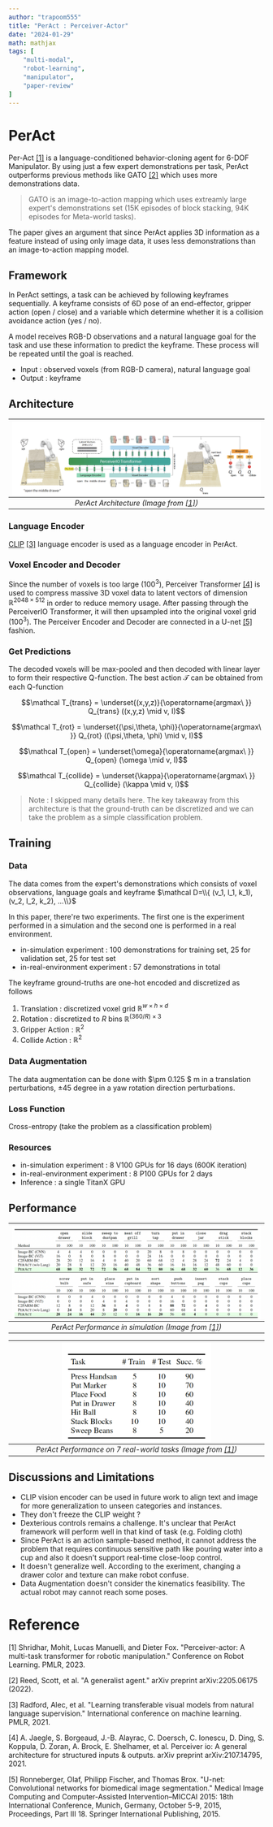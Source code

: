 ```yaml
---
author: "trapoom555"
title: "PerAct : Perceiver-Actor"
date: "2024-01-29"
math: mathjax
tags: [
    "multi-modal",
    "robot-learning",
    "manipulator",
    "paper-review"
]
---
```


# PerAct

Per-Act [[1]](#1) is a language-conditioned behavior-cloning agent for 6-DOF Manipulator. By using just a few expert demonstrations per task, PerAct outperforms previous methods like GATO [[2]](#2) which uses more demonstrations data.

> GATO is an image-to-action mapping which uses extreamly large expert's demonstrations set (15K episodes of block stacking, 94K episodes for Meta-world tasks).

The paper gives an argument that since PerAct applies 3D information as a feature instead of using only image data, it uses less demonstrations than an image-to-action mapping model.

## Framework

In PerAct settings, a task can be achieved by following keyframes sequentially. A keyframe consists of 6D pose of an end-effector, gripper action (open / close) and a variable which determine whether it is a collision avoidance action (yes / no). 

A model receives RGB-D observations and a natural language goal for the task and use these information to predict the keyframe. These process will be repeated until the goal is reached.

- Input : observed voxels (from RGB-D camera), natural language goal
- Output : keyframe


## Architecture

| <img src="https://github.com/trapoom555/trapoom555-blog/blob/main/static/images/PerAct/architecture.png?raw=true" style= "display: block; margin-left: auto; margin-right: auto; width: 100%;"/>|
|:--:| 
| *PerAct Architecture (Image from [[1]](#1))* |

### Language Encoder

[CLIP](https://trapoom555.github.io/trapoom555-blog/posts/clip/) [[3]](#3) language encoder is used as a language encoder in PerAct.

### Voxel Encoder and Decoder

Since the number of voxels is too large $(100^3)$, Perceiver Transformer [[4]](#4) is used to compress massive 3D voxel data to latent vectors of dimension $\mathbb R^{2048 \times 512}$ in order to reduce memory usage. After passing through the PerceiverIO Transformer, it will then upsampled into the original voxel grid $(100^3)$. The Perceiver Encoder and Decoder are connected in a U-net [[5]](#5) fashion.

### Get Predictions
The decoded voxels will be max-pooled and then decoded with linear layer to form their respective Q-function. The best action $\mathcal T$ can be obtained from each Q-function

$$\mathcal T_{trans} = \underset{(x,y,z)}{\operatorname{argmax\ }} Q_{trans} ((x,y,z) \mid v, I)$$

$$\mathcal T_{rot} = \underset{(\psi,\theta, \phi)}{\operatorname{argmax\ }} Q_{rot} ((\psi,\theta, \phi) \mid v, I)$$

$$\mathcal T_{open} = \underset{\omega}{\operatorname{argmax\ }} Q_{open} (\omega \mid v, I)$$

$$\mathcal T_{collide} = \underset{\kappa}{\operatorname{argmax\ }} Q_{collide} (\kappa \mid v, I)$$

> Note : I skipped many details here. The key takeaway from this architecture is that the ground-truth can be discretized and we can take the problem as a simple classification problem.

## Training

### Data
The data comes from the expert's demonstrations which consists of voxel observations, language goals and keyframe
$\mathcal D=\\{ (v_1, l_1, k_1), (v_2, l_2, k_2), ...\\}$ 

In this paper, there're two experiments. The first one is the experiment performed in a simulation and the second one is performed in a real environment.

- in-simulation experiment : 100 demonstrations for training set, 25 for validation set, 25 for test set
- in-real-environment experiment : 57 demonstrations in total

The keyframe ground-truths are one-hot encoded and discretized as follows

1. Translation : discretized voxel grid $\mathbb R^{w\times h\times d}$
2. Rotation : discretized to $R$ bins $\mathbb R^{(360/R) \times 3}$
3. Gripper Action : $\mathbb R^2$
4. Collide Action : $\mathbb R^2$

### Data Augmentation

The data augmentation can be done with
$\pm 0.125 $ m in a translation perturbations, $\pm 45$ degree in a yaw rotation direction perturbations.

### Loss Function

Cross-entropy (take the problem as a classification problem)

### Resources

- in-simulation experiment : 8 V100 GPUs for 16 days (600K iteration)
- in-real-environment experiment : 8 P100 GPUs for 2 days
- Inference : a single TitanX GPU

## Performance

| <img src="https://github.com/trapoom555/trapoom555-blog/blob/main/static/images/PerAct/performance_sim.png?raw=true" style= "display: block; margin-left: auto; margin-right: auto; width: 100%;"/>|
|:--:| 
| *PerAct Performance in simulation (Image from [[1]](#1))* |

| <img src="https://github.com/trapoom555/trapoom555-blog/blob/main/static/images/PerAct/performance_real.png?raw=true" style= "display: block; margin-left: auto; margin-right: auto; width: 60%;"/>|
|:--:| 
| *PerAct Performance on 7 real-world tasks (Image from [[1]](#1))* |

## Discussions and Limitations

- CLIP vision encoder can be used in future work to align text and image for more generalization to unseen categories and instances.
- They don't freeze the CLIP weight ?
- Dexterious controls remains a challenge. It's unclear that PerAct framework will perform well in that kind of task (e.g. Folding cloth)
- Since PerAct is an action sample-based method, it cannot address the problem that requires continuous sensitive path like pouring water into a cup and also it doesn't support real-time close-loop control.
- It doesn't generalize well. According to the exeriment, changing a drawer color and texture can make robot confuse.
- Data Augmentation doesn't consider the kinematics feasibility. The actual robot may cannot reach some poses.

# Reference
<a id="1">[1]</a> 
Shridhar, Mohit, Lucas Manuelli, and Dieter Fox. "Perceiver-actor: A multi-task transformer for robotic manipulation." Conference on Robot Learning. PMLR, 2023.

<a id="2">[2]</a> 
Reed, Scott, et al. "A generalist agent." arXiv preprint arXiv:2205.06175 (2022).

<a id="3">[3]</a> 
Radford, Alec, et al. "Learning transferable visual models from natural language supervision." International conference on machine learning. PMLR, 2021.

<a id="4">[4]</a> 
A. Jaegle, S. Borgeaud, J.-B. Alayrac, C. Doersch, C. Ionescu, D. Ding, S. Koppula, D. Zoran,
A. Brock, E. Shelhamer, et al. Perceiver io: A general architecture for structured inputs &
outputs. arXiv preprint arXiv:2107.14795, 2021.

<a id="5">[5]</a> 
Ronneberger, Olaf, Philipp Fischer, and Thomas Brox. "U-net: Convolutional networks for biomedical image segmentation." Medical Image Computing and Computer-Assisted Intervention–MICCAI 2015: 18th International Conference, Munich, Germany, October 5-9, 2015, Proceedings, Part III 18. Springer International Publishing, 2015.